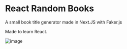 # React Random Books
A small book title generator made in Next.JS with Faker.js

Made to learn React.

![image](https://user-images.githubusercontent.com/48862659/176219630-8a7cb721-5303-4896-b553-4e40ae884386.png)
